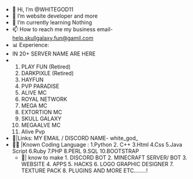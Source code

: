 - 👋 Hi, I’m @WHITEGOD11
- 👀 I’m website developer and more
- 🌱 I’m currently learning Nothing 
- 📫 How to reach me my business email- help.skullgalaxy.fun@gamil.com
-  📊 Experience:
-   IN 20+ SERVER NAME ARE HERE
-   1. PLAY FUN (Retired)
    2. DARKPIXLE (Retired)
    3. HAYFUN
    4. PVP PARADISE
    5. ALIVE MC
    6. ROYAL NETWORK
    7. MEGA MC
    8. EXTORTION MC
    9. SKULL GALAXY
    10. MEGAALVE MC
    11. Alive Pvp
 - 🔗|Links: MY EMAIL / DISCORD NAME- white_god_ 
 - 🧑‍💻 |Known Coding Language :
        1.Python
        2. C++
        3.Html
        4.Css
        5.Java Script
        6.Ruby
        7.PHP
        8.PERL
        9.SQL
        10.BOOTSTRAP
   - 📶| know to make
           1. DISCORD BOT
           2. MINECRAFT SERVER/ BOT
           3. WEBSITE
           4. APPS
           5. HACKS
           6. LOGO GRAPHIC DESIGNER
           7. TEXTURE PACK
           8. PLUGINS
         AND MORE ETC........!
<!---
WHITEGOD11/WHITEGOD11 is a ✨ special ✨ repository because its `README.md` (this file) appears on your GitHub profile.
You can click the Preview link to take a look at your changes.
--->

